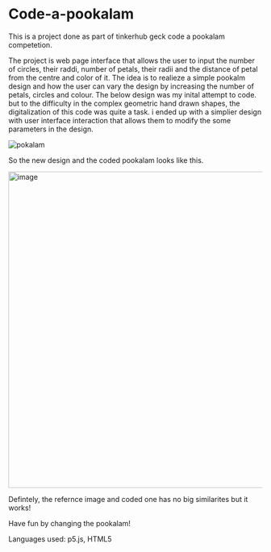 # Code-a-pookalam
This is a project done as part of tinkerhub geck code a pookalam competetion.

The project is web page interface that allows the user to input the number of circles, their raddi, number of petals, their radii and the distance of petal from the centre and color of it. The idea is to realieze a simple pookalm design and how the user can vary the design by increasing the number of petals, circles and colour. 
The below design was my inital attempt to code. but to the difficulty in the complex geometric hand drawn shapes, the digitalization of this code was quite a task. i ended up with a simplier design with user interface interaction that allows them to modify the some parameters in the design.

![pokalam](https://github.com/user-attachments/assets/08160dc5-4aef-483b-b6ab-2efba395b168)

So the new design and the coded pookalam looks like this.

<img width="815" height="628" alt="image" src="https://github.com/user-attachments/assets/bfd3ddbd-b059-4a81-866f-8e83526d2e0a" />

Defintely, the refernce image and coded one has no big similarites but it works!

Have fun by changing the pookalam!

Languages used: p5.js, HTML5
